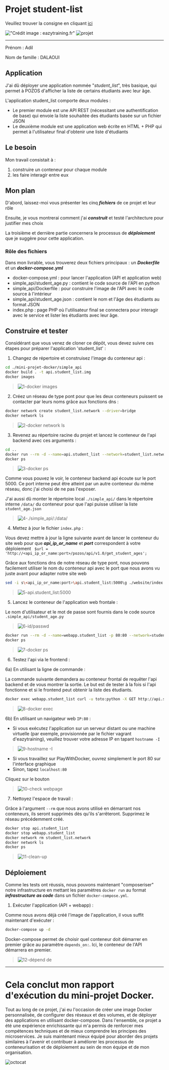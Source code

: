 # Projet student-list

Veuillez trouver la consigne en cliquant [ici](https://github.com/diranetafen/student-list.git "ici")

!["Crédit image : eazytraining.fr"](https://eazytraining.fr/wp-content/uploads/2020/04/pozos-logo.png) ![projet](https://user-images.githubusercontent.com/18481009/84582395-ba230b00-adeb-11ea-9453-22ed1be7e268.jpg)

------------

Prénom : Adil

Nom de famille : DALAOUI

## Application

J'ai dû déployer une application nommée "*student_list*", très basique, qui permet à POZOS d'afficher la liste de certains étudiants avec leur âge.

L'application student_list comporte deux modules :

- Le premier module est une API REST (nécessitant une authentification de base) qui envoie la liste souhaitée des étudiants basée sur un fichier JSON
- Le deuxième module est une application web écrite en HTML + PHP qui permet à l'utilisateur final d'obtenir une liste d'étudiants


## Le besoin

Mon travail consistait à :
1) construire un conteneur pour chaque module
2) les faire interagir entre eux

## Mon plan

D'abord, laissez-moi vous présenter les cinq ***fichiers*** de ce projet et leur rôle

Ensuite, je vous montrerai comment j'ai ***construit*** et testé l'architecture pour justifier mes choix

La troisième et dernière partie concernera le processus de ***déploiement*** que je suggère pour cette application.


### Rôle des fichiers

Dans mon livrable, vous trouverez deux fichiers principaux : un ***Dockerfile*** et un ***docker-compose.yml*** 

- docker-compose.yml : pour lancer l'application (API et application web)
- simple_api/student_age.py : contient le code source de l'API en python
- simple_api/Dockerfile : pour construire l'image de l'API avec le code source à l'intérieur
- simple_api/student_age.json : contient le nom et l'âge des étudiants au format JSON
- index.php : page PHP où l'utilisateur final se connectera pour interagir avec le service et lister les étudiants avec leur âge.


## Construire et tester

Considérant que vous venez de cloner ce dépôt, vous devez suivre ces étapes pour préparer l'application 'student_list' :

1) Changez de répertoire et construisez l'image du conteneur api :

```bash
cd ./mini-projet-docker/simple_api
docker build . -t api.student_list.img
docker images
```
> ![1-docker images](https://user-images.githubusercontent.com/101605739/224588377-b8afa11f-33b6-41ed-9f58-6e23d2054c83.jpg)

2) Créez un réseau de type pont pour que les deux conteneurs puissent se contacter par leurs noms grâce aux fonctions dns :

```bash
docker network create student_list.network --driver=bridge
docker network ls
```
> ![2-docker network ls](https://user-images.githubusercontent.com/101605739/224588523-a842cd26-c5d5-4338-8547-2e31578655c9.jpg)


3) Revenez au répertoire racine du projet et lancez le conteneur de l'api backend avec ces arguments :

```bash
cd ..
docker run --rm -d --name=api.student_list --network=student_list.network -v ./simple_api/:/data/ api.student_list.img
docker ps
```
> ![3-docker ps](https://user-images.githubusercontent.com/101605739/224589378-abcc3f7d-d5c6-4a81-ba28-767cb6cd7b7c.jpg)

Comme vous pouvez le voir, le conteneur backend api écoute sur le port 5000.
Ce port interne peut être atteint par un autre conteneur du même réseau, donc j'ai choisi de ne pas l'exposer.

J'ai aussi dû monter le répertoire local `./simple_api/` dans le répertoire interne `/data/` du conteneur pour que l'api puisse utiliser la liste `student_age.json`


> ![4-./simple_api/:/data/](https://user-images.githubusercontent.com/101605739/224589839-7a5d47e6-fdff-40e4-a803-99ebc9d70b03.png)


4) Mettez à jour le fichier `index.php` :

Vous devez mettre à jour la ligne suivante avant de lancer le conteneur du site web pour que ***api_ip_or_name*** et ***port*** correspondent à votre déploiement
   ` $url = 'http://<api_ip_or_name:port>/pozos/api/v1.0/get_student_ages';`

Grâce aux fonctions dns de notre réseau de type pont, nous pouvons facilement utiliser le nom du conteneur api avec le port que nous avons vu juste avant pour adapter notre site web

```bash
sed -i s\<api_ip_or_name:port>\api.student_list:5000\g ./website/index.php
```
> ![5-api.student_list:5000](https://user-images.githubusercontent.com/101605739/224590958-49c2ce64-c9a0-4655-93da-552f27f78b2f.png)


5) Lancez le conteneur de l'application web frontale :

Le nom d'utilisateur et le mot de passe sont fournis dans le code source `.simple_api/student_age.py`

> ![6-id/passwd](https://user-images.githubusercontent.com/101605739/224590363-0fdd56ae-9fb9-45e7-8912-64a6789faa9e.png)

```bash
docker run --rm -d --name=webapp.student_list -p 80:80 --network=student_list.network -v ./website/:/var/www/html -e USERNAME=toto -e PASSWORD=python php:apache
docker ps
```
> ![7-docker ps](https://user-images.githubusercontent.com/101605739/224591443-344fd2cd-ddbc-4780-bbc5-7cc0bdac156f.jpg)


6) Testez l'api via le frontend :

6a) En utilisant la ligne de commande :

La commande suivante demandera au conteneur frontal de requêter l'api backend et de vous montrer la sortie.
Le but est de tester à la fois si l'api fonctionne et si le frontend peut obtenir la liste des étudiants.

```bash
docker exec webapp.student_list curl -u toto:python -X GET http://api.student_list:5000/pozos/api/v1.0/get_student_ages
```
> ![8-docker exec](https://user-images.githubusercontent.com/101605739/224593842-23c7f3a5-e5bc-4840-a6af-2eda0f622710.png)


6b) En utilisant un navigateur web `IP:80` :

- Si vous exécutez l'application sur un serveur distant ou une machine virtuelle (par exemple, provisionnée par le fichier vagrant d'eazytraining), veuillez trouver votre adresse IP en tapant `hostname -I`
> ![9-hostname -I](https://user-images.githubusercontent.com/101605739/224594393-841a5544-7914-4b4f-91fd-90ce23200156.jpg)

- Si vous travaillez sur PlayWithDocker, ouvrez simplement le port 80 sur l'interface graphique
- Sinon, tapez `localhost:80`

Cliquez sur le bouton

> ![10-check webpage](https://user-images.githubusercontent.com/101605739/224594989-0cb5bcb7-d033-4969-a12e-0b2aa9953a97.jpg)


7) Nettoyez l'espace de travail :

Grâce à l'argument `--rm` que nous avons utilisé en démarrant nos conteneurs, ils seront supprimés dès qu'ils s'arrêteront.
Supprimez le réseau précédemment créé.


```bash
docker stop api.student_list
docker stop webapp.student_list
docker network rm student_list.network
docker network ls
docker ps
```
> ![11-clean-up](https://user-images.githubusercontent.com/101605739/224595124-3ea15f42-e6d5-462a-92a0-52af7c73c17a.jpg)


## Déploiement

Comme les tests ont réussis, nous pouvons maintenant "composeriser" notre infrastructure en mettant les paramètres `docker run` au format ***infrastructure as code*** dans un fichier `docker-compose.yml`.

1) Exécuter l'application (API + webapp) :

Comme nous avons déjà créé l'image de l'application, il vous suffit maintenant d'exécuter :

```bash
docker-compose up -d
```

Docker-compose permet de choisir quel conteneur doit démarrer en premier grâce au paramètre `depends_on:`.
Ici, le conteneur de l'API démarrera en premier.
> ![12-dépend de](https://user-images.githubusercontent.com/101605739/224595564-e010cc3f-700b-4b3e-9251-904dafbe4067.png)

------------

# Cela conclut mon rapport d'exécution du mini-projet Docker.

Tout au long de ce projet, j'ai eu l'occasion de créer une image Docker personnalisée, de configurer des réseaux et des volumes, et de déployer des applications en utilisant docker-compose. Dans l'ensemble, ce projet a été une expérience enrichissante qui m'a permis de renforcer mes compétences techniques et de mieux comprendre les principes des microservices. Je suis maintenant mieux équipé pour aborder des projets similaires à l'avenir et contribuer à améliorer les processus de conteneurisation et de déploiement au sein de mon équipe et de mon organisation.

![octocat](https://myoctocat.com/assets/images/base-octocat.svg)
